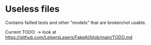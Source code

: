 # Useless files

Contains failled tests and other "models" that are broken/not usable.

Current TODO:
  -> look at https://github.com/LelsersLasers/FakeAI/blob/main/TODO.md
